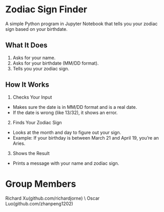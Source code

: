 # Zodiac Sign Finder

A simple Python program in Jupyter Notebook that tells you your zodiac sign based on your birthdate.

## What It Does
1. Asks for your name.
2. Asks for your birthdate (MM/DD format).
3. Tells you your zodiac sign.

## How It Works
1. Checks Your Input
- Makes sure the date is in MM/DD format and is a real date.
- If the date is wrong (like 13/32), it shows an error.
2. Finds Your Zodiac Sign
- Looks at the month and day to figure out your sign.
- Example: If your birthday is between March 21 and April 19, you’re an Aries.
3. Shows the Result
- Prints a message with your name and zodiac sign.

# Group Members
Richard Xu(github.com/richardjorne) \\
Oscar Luo(github.com/zhanpeng1202)
